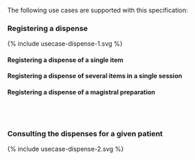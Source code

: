 
The following use cases are supported with this specification:

### Registering a dispense
<div>
{% include usecase-dispense-1.svg %}
</div>

#### Registering a dispense of a single item

#### Registering a dispense of several items in a single session

#### Registering a dispense of a magistral preparation

<br/>
<br/>

### Consulting the dispenses for a given patient
<div>
{% include usecase-dispense-2.svg %}
</div>
<br/>
<br/>
